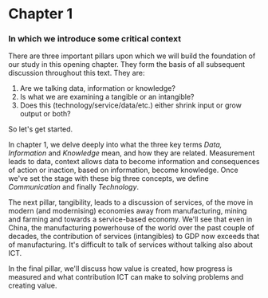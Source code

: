 # Chapter 1 
### In which we introduce some critical context

There are three important pillars upon which we will build the foundation of our study in this opening chapter. They form the basis of all subsequent discussion throughout this text. They are:

1. Are we talking data, information or knowledge?
2. Is what we are examining a tangible or an intangible?
3. Does this (technology/service/data/etc.) either shrink input or grow output or both?

So let's get started.

In chapter 1, we delve deeply into what the three key terms *Data, Information* and *Knowledge* mean, and how they are related. Measurement leads to data, context allows data to become information and consequences of action or inaction, based on information, become knowledge. Once we've set the stage with these big three concepts, we define *Communication* and finally *Technology*. 

The next pillar, tangibility, leads to a discussion of services, of the move in modern (and modernising) economies away from manufacturing, mining and farming and towards a service-based economy. We'll see that even in China, the manufacturing powerhouse of the world over the past couple of decades, the contribution of services (intangibles) to GDP now exceeds that of manufacturing. It's difficult to talk of services without talking also about ICT. 

In the final pillar, we'll discuss how value is created, how progress is measured and what contribution ICT can make to solving problems and creating value.


